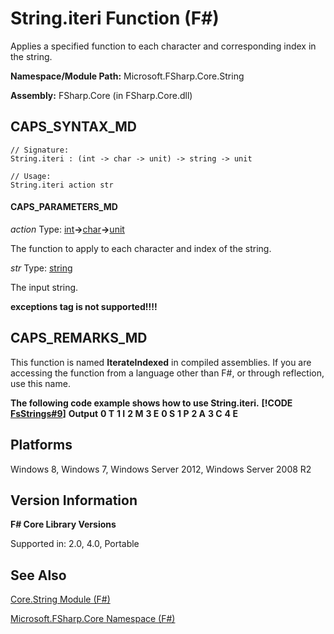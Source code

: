 # String.iteri Function (F#)

Applies a specified function to each character and corresponding index in the string.

**Namespace/Module Path:** Microsoft.FSharp.Core.String

**Assembly:** FSharp.Core (in FSharp.Core.dll)


## CAPS_SYNTAX_MD

```
// Signature:
String.iteri : (int -> char -> unit) -> string -> unit

// Usage:
String.iteri action str
```

#### CAPS_PARAMETERS_MD
*action*
Type: [int](http://msdn.microsoft.com/en-us/library/025d5455-3622-4ea5-9573-3ecbd4ee1375)**-&gt;**[char](http://msdn.microsoft.com/en-us/library/3627f475-985b-4b4e-94d2-14f217c04958)**-&gt;**[unit](http://msdn.microsoft.com/en-us/library/00b837c2-6c8a-483a-87d3-0479c64037a7)


The function to apply to each character and index of the string.


*str*
Type: [string](http://msdn.microsoft.com/en-us/library/12b97856-ec80-4f70-a018-afb0753f755a)


The input string.



**exceptions tag is not supported!!!!**

## CAPS_REMARKS_MD
This function is named **IterateIndexed** in compiled assemblies. If you are accessing the function from a language other than F#, or through reflection, use this name.

**The following code example shows how to use String.iteri.**
**[!CODE [FsStrings#9](../CodeSnippet/VS_Snippets_Fsharp/fsstrings/FSharp/fs/program.fs#9)]**
**Output**
**0 T**
**1 I**
**2 M**
**3 E**
**0 S**
**1 P**
**2 A**
**3 C**
**4 E**
## Platforms
Windows 8, Windows 7, Windows Server 2012, Windows Server 2008 R2


## Version Information
**F# Core Library Versions**

Supported in: 2.0, 4.0, Portable




## See Also
[Core.String Module &#40;F&#35;&#41;](Core.String+Module+%28F%23%29.md)

[Microsoft.FSharp.Core Namespace &#40;F&#35;&#41;](Microsoft.FSharp.Core+Namespace+%28F%23%29.md)

